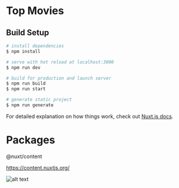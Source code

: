 # Top Movies

## Build Setup

```bash
# install dependencies
$ npm install

# serve with hot reload at localhost:3000
$ npm run dev

# build for production and launch server
$ npm run build
$ npm run start

# generate static project
$ npm run generate
```

For detailed explanation on how things work, check out [Nuxt.js docs](https://nuxtjs.org).

# Packages

@nuxt/content

https://content.nuxtjs.org/


![alt text](https://cdn.loom.com/sessions/thumbnails/08d28d76d4f2407e8438f85911ce0dc0-with-play.gif)



